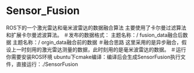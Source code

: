 # Sensor_Fusion
ROS下的一个激光雷达和毫米波雷达的数据融合算法
主要使用了卡尔曼过滤算法和扩展卡尔曼滤波算法。
＃发布的数据格式：
主题名称：/ fusion_data融合后数据
主题名称：/ orgin_data融合前的数据
＃融合思路
这里采用的是异步融合，假设上一时刻用的激光雷达测量的数据，此时刻用的是毫米波雷达的数据。
＃运行
你需要安装ROS环境
ubuntu下cmake编译：编译后会生成SensorFusion执行文件，直接运行：./SensorFusion

